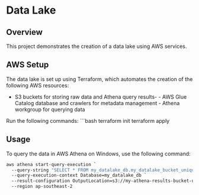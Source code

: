 # Data Lake
## Overview 
This project demonstrates the creation of a data lake using AWS services. 
## AWS Setup 
The data lake is set up using Terraform, which automates the creation of the following AWS resources: 
- S3 buckets for storing raw data and Athena query results- - AWS Glue Catalog database and crawlers for metadata management - Athena workgroup for querying data 

Run the following commands: ```bash terraform init terraform apply  

## Usage
To query the data in AWS Athena on Windows, use the following command:

```bash
aws athena start-query-execution `
  --query-string "SELECT * FROM my_datalake_db.my_datalake_bucket_unique_12345 LIMIT 10;" `
  --query-execution-context Database=my_datalake_db `
  --result-configuration OutputLocation=s3://my-athena-results-bucket-unique-12345/ `
  --region ap-southeast-2
